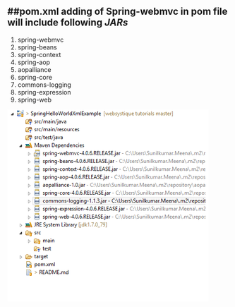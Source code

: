 ##pom.xml
  adding of **Spring-webmvc** in pom file will include following  *JARs*
  ----------
  1. spring-webmvc
  2. spring-beans
  3. spring-context
  4. spring-aop
  5. aopalliance
  6. spring-core
  6. commons-logging
  7. spring-expression
  8. spring-web

![Jars and Project Structure](https://github.com/sunilbluss/SpringTutorials/blob/master/SpringHelloWorld/maven/SpringHelloWorldXmlExample/src/main/webapp/ImagesForTutorials/Spring-WebMvc.PNG?raw=true)